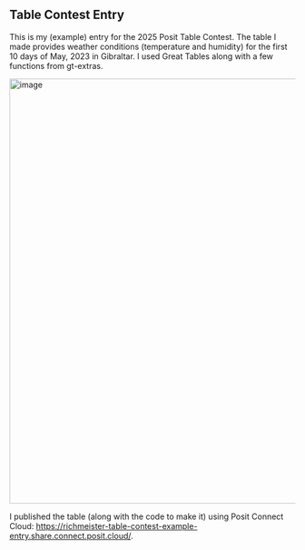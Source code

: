 ## Table Contest Entry

This is my (example) entry for the 2025 Posit Table Contest. The table I made provides weather conditions (temperature and humidity) for the first 10 days of May, 2023 in Gibraltar. I used Great Tables along with a few functions from gt-extras. 


<img width="1179" height="748" alt="image" src="https://github.com/user-attachments/assets/3efcd78e-47c4-4a5d-a882-a14842b3f24e" />


I published the table (along with the code to make it) using Posit Connect Cloud: https://richmeister-table-contest-example-entry.share.connect.posit.cloud/.
